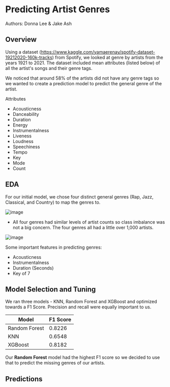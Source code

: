 # Predicting Artist Genres

Authors: Donna Lee & Jake Ash

## Overview 

Using a dataset (https://www.kaggle.com/yamaerenay/spotify-dataset-19212020-160k-tracks) from Spotify, we looked at genre by artists from the years 1921 to 2021. The dataset included mean attributes (listed below) of all the artist's songs and their genre tags. 

We noticed that around 58% of the artists did not have any genre tags so we wanted to create a prediction model to predict the general genre of the artist. 

Attributes
* Acousticness
* Danceability
* Duration 
* Energy
* Instrumentalness
* Liveness
* Loudness
* Speechiness
* Tempo
* Key
* Mode
* Count

## EDA

For our initial model, we chose four distinct general genres (Rap, Jazz, Classical, and Country) to map the genres to. 

![image](https://user-images.githubusercontent.com/76017120/113424460-32b87f80-939e-11eb-9127-c2601a1441ed.png)

* All four genres had similar levels of artist counts so class imbalance was not a big concern. The four genres all had a little over 1,000 artists. 

![image](https://user-images.githubusercontent.com/76017120/113427946-eec87900-93a3-11eb-8034-b159700d56aa.png)

Some important features in predicting genres: 
* Acousticness
* Instrumentalness
* Duration (Seconds)
* Key of 7


## Model Selection and Tuning

We ran three models - KNN, Random Forest and XGBoost and optimized towards a F1 Score. Precision and recall were equally important to us. 


| Model         | F1 Score    |
| -----------   | ----------- |
| Random Forest |   0.8226    |
|  KNN          |   0.6548    |
|  XGBoost      |   0.8182    |

Our **Random Forest** model had the highest F1 score so we decided to use that to predict the missing genres of our artists.

## Predictions 






